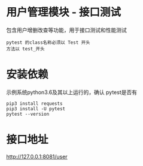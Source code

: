 # 用户管理模块 - 接口测试

包含用户增删改查等功能，用于接口测试和性能测试

    pytest 的class名称必须以 Test 开头
    方法以 test_开头

# 安装依赖
示例系统python3.6及其以上运行的，确认 pytest是否有

    pip3 install requests
    pip3 install -U pytest
    pytest --version
 
# 接口地址
http://127.0.0.1:8081/user

#